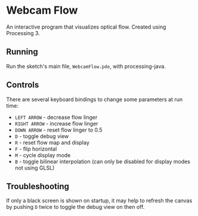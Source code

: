 # Webcam Flow

An interactive program that visualizes optical flow. Created using Processing 3.

## Running

Run the sketch's main file, `WebcamFlow.pde`, with processing-java.

## Controls

There are several keyboard bindings to change some parameters at run time:
- `LEFT ARROW` - decrease flow linger
- `RIGHT ARROW` - increase flow linger
- `DOWN ARROW` - reset flow linger to 0.5
- `D` - toggle debug view
- `R` - reset flow map and display
- `F` - flip horizontal
- `M` - cycle display mode
- `B` - toggle bilinear interpolation (can only be disabled for display modes not using GLSL)

## Troubleshooting

If only a black screen is shown on startup, it may help to refresh the canvas by pushing `D` twice to toggle the debug view on then off.